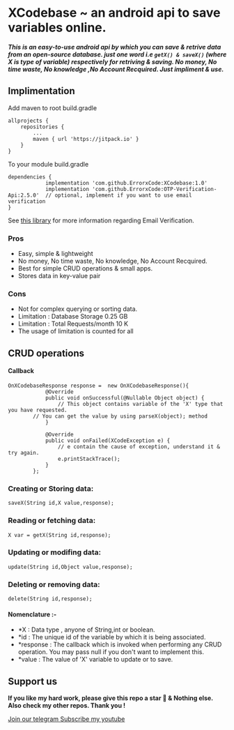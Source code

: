 # XCodebase ~ an android api to save variables online.

***This is an easy-to-use android api by which you can save & retrive data from an open-source database. just one word i.e ``` getX() & saveX() ``` (where X is type of variable) respectively for retriving & saving. No money, No time waste, No knowledge ,No Account Recquired. Just impliment & use.***


## Implimentation
Add maven to root build.gradle
```
allprojects {
	repositories {
		...
		maven { url 'https://jitpack.io' }
	}
}
```
To your module build.gradle
```
dependencies {
            implementation 'com.github.ErrorxCode:XCodebase:1.0'
            implementation 'com.github.ErrorxCode:OTP-Verification-Api:2.5.0'  // optional, implement if you want to use email verification
}
```
See [this library](https://github.com/ErrorxCode/OTP-Verification-Api) for more information regarding Email Verification.


### Pros
- Easy, simple & lightweight
- No money, No time waste, No knowledge, No Account Recquired.
- Best for simple CRUD operations & small apps.
- Stores data in key-value pair

### Cons
- Not for complex querying or sorting data.
-  Limitation : Database Storage	0.25 GB
-  Limitation : Total Requests/month  10 K
- The usage of limitation is counted for all



## CRUD operations
#### Callback
```
OnXCodebaseResponse response =  new OnXCodebaseResponse(){
            @Override
            public void onSuccessful(@Nullable Object object) {
                // This object contains variable of the 'X' type that you have requested.
		// You can get the value by using parseX(object); method
            }

            @Override
            public void onFailed(XCodeException e) {
                // e contain the cause of exception, understand it & try again.
                e.printStackTrace();
            }
        };
```
### Creating or Storing data:
```
saveX(String id,X value,response);
```
### Reading or fetching data:
```
X var = getX(String id,response);
```
### Updating or modifing data:
```
update(String id,Object value,response);
```
### Deleting or removing data:
```
delete(String id,response);
```

#### Nomenclature :- 
- *X : Data type , anyone of String,int or boolean.
- *id : The unique id of the variable by which it is being associated.
- *response : The callback which is invoked when performing any CRUD operation. You may pass null if you don't want to implement this.
- *value : The value of 'X' variable to update or to save.




## Support us
**If you like my hard work, please give this repo a star 🌟 & Nothing else.**
**Also check my other repos. Thank you !**


[Join our telegram ](http://t.me/TeamDestroyerss)
[Subscribe my youtube](https://www.youtube.com/channel/UCcQS2F6LXAyuE_RXoIQxkMA)

